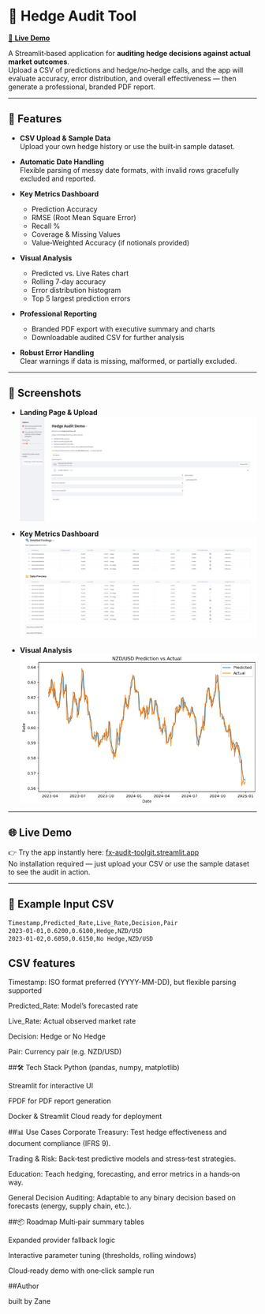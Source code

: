 # 📑 Hedge Audit Tool

[📄 **Live Demo**](https://fx-audit-toolgit.streamlit.app/)  

A Streamlit‑based application for **auditing hedge decisions against actual market outcomes**.  
Upload a CSV of predictions and hedge/no‑hedge calls, and the app will evaluate accuracy, error distribution, and overall effectiveness — then generate a professional, branded PDF report.

---

## 🚀 Features

- **CSV Upload & Sample Data**  
  Upload your own hedge history or use the built‑in sample dataset.

- **Automatic Date Handling**  
  Flexible parsing of messy date formats, with invalid rows gracefully excluded and reported.

- **Key Metrics Dashboard**  
  - Prediction Accuracy  
  - RMSE (Root Mean Square Error)  
  - Recall %  
  - Coverage & Missing Values  
  - Value‑Weighted Accuracy (if notionals provided)

- **Visual Analysis**  
  - Predicted vs. Live Rates chart  
  - Rolling 7‑day accuracy  
  - Error distribution histogram  
  - Top 5 largest prediction errors

- **Professional Reporting**  
  - Branded PDF export with executive summary and charts  
  - Downloadable audited CSV for further analysis

- **Robust Error Handling**  
  Clear warnings if data is missing, malformed, or partially excluded.

---

## 📸 Screenshots



- **Landing Page & Upload**  
  ![Upload Screen](docs/dashboard.png)

- **Key Metrics Dashboard**  
  ![Metrics Dashboard](docs/findings.png)

- **Visual Analysis**  
  ![Charts](docs/graph.png)



---

## 🌐 Live Demo

👉 Try the app instantly here: [fx-audit-toolgit.streamlit.app](https://fx-audit-toolgit.streamlit.app/)  
No installation required — just upload your CSV or use the sample dataset to see the audit in action.

---

## 📂 Example Input CSV

```csv
Timestamp,Predicted_Rate,Live_Rate,Decision,Pair
2023-01-01,0.6200,0.6100,Hedge,NZD/USD
2023-01-02,0.6050,0.6150,No Hedge,NZD/USD
```


## CSV features
Timestamp: ISO format preferred (YYYY-MM-DD), but flexible parsing supported

Predicted_Rate: Model’s forecasted rate

Live_Rate: Actual observed market rate

Decision: Hedge or No Hedge

Pair: Currency pair (e.g. NZD/USD)

##🛠️ Tech Stack
Python (pandas, numpy, matplotlib)

Streamlit for interactive UI

FPDF for PDF report generation

Docker & Streamlit Cloud ready for deployment

##📊 Use Cases
Corporate Treasury: Test hedge effectiveness and document compliance (IFRS 9).

Trading & Risk: Back‑test predictive models and stress‑test strategies.

Education: Teach hedging, forecasting, and error metrics in a hands‑on way.

General Decision Auditing: Adaptable to any binary decision based on forecasts (energy, supply chain, etc.).

##📦 Roadmap
Multi‑pair summary tables

Expanded provider fallback logic

Interactive parameter tuning (thresholds, rolling windows)

Cloud‑ready demo with one‑click sample run

##Author

built by Zane
